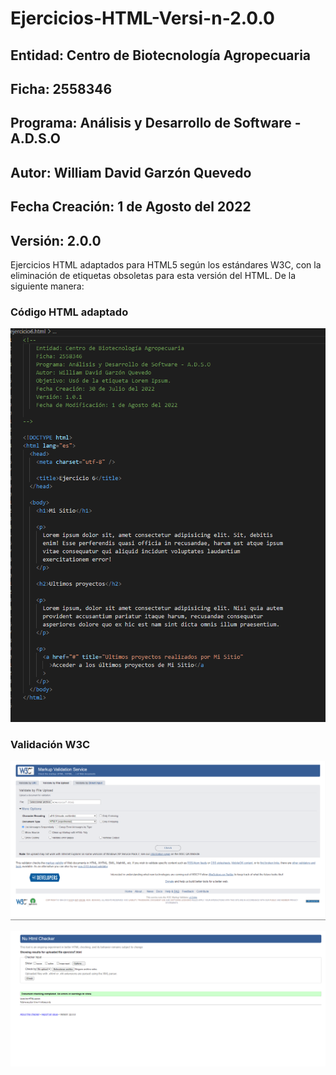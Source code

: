 # Ejercicios-HTML-Versi-n-2.0.0

## Entidad: Centro de Biotecnología Agropecuaria
## Ficha: 2558346
## Programa: Análisis y Desarrollo de Software - A.D.S.O
## Autor: William David Garzón Quevedo
## Fecha Creación: 1 de Agosto del 2022
## Versión: 2.0.0

Ejercicios HTML adaptados para HTML5 según los estándares W3C, con la eliminación de etiquetas obsoletas para esta versión del HTML. De la siguiente manera:

### Código HTML adaptado

![Código Adaptado](https://github.com/WilliamQ16/Ejercicios-HTML-Versi-n-2.0.0/blob/main/Com_Readme/Cap2.png)

### Validación W3C

![Proceso de validación W3C](https://github.com/WilliamQ16/Ejercicios-HTML-Versi-n-2.0.0/blob/main/Com_Readme/Cap3.png)

![Proyecto Validado](https://github.com/WilliamQ16/Ejercicios-HTML-Versi-n-2.0.0/blob/main/Com_Readme/Cap1.png)
